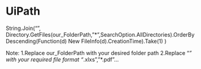 # UiPath
String.Join(“”, Directory.GetFiles(our_FolderPath,”*”,SearchOption.AllDirectories).OrderByDescending(Function(d) New FileInfo(d).CreationTime).Take(1) )

Note:
1.Replace our_FolderPath with your desired folder path
2.Replace “*” with your required file format “*.xlxs”,”*.pdf”…
